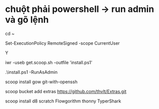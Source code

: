 # chuột phải powershell -> run admin và gõ lệnh

cd ~

Set-ExecutionPolicy RemoteSigned -scope CurrentUser

Y

iwr -useb get.scoop.sh -outfile 'install.ps1'

.\install.ps1 -RunAsAdmin

scoop install gow git-with-openssh

scoop bucket add extras https://github.com/thvlt/Extras.git

scoop install d8 scratch Flowgorithm thonny TyperShark
